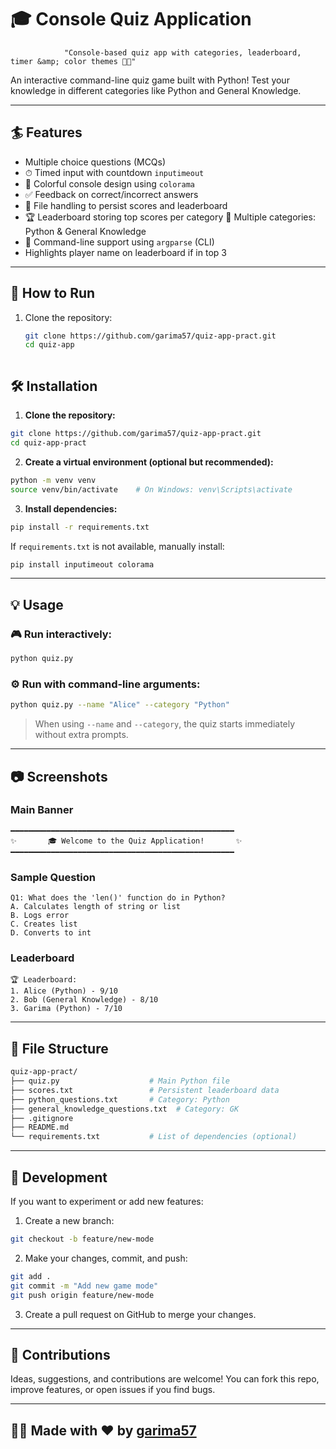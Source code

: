 # 🎓 Console Quiz Application
                "Console-based quiz app with categories, leaderboard, timer &amp; color themes 🌈✨"
An interactive command-line quiz game built with Python! Test your knowledge in different categories like Python and General Knowledge.

---

## :surfer: Features

- Multiple choice questions (MCQs)
- ⏱ Timed input with countdown `inputimeout`
- 🌈 Colorful console design using `colorama`
- ✅ Feedback on correct/incorrect answers
- 📂 File handling to persist scores and leaderboard 
- 🏆 Leaderboard storing top scores per category
 🧠 Multiple categories: Python & General Knowledge
- 🔧 Command-line support using `argparse` (CLI)
- Highlights player name on leaderboard if in top 3

---

## 🚀 How to Run

1. Clone the repository:
   ```bash
   git clone https://github.com/garima57/quiz-app-pract.git
   cd quiz-app



## 🛠️ Installation

1. **Clone the repository:**

```bash
git clone https://github.com/garima57/quiz-app-pract.git
cd quiz-app-pract
```

2. **Create a virtual environment (optional but recommended):**

```bash
python -m venv venv
source venv/bin/activate    # On Windows: venv\Scripts\activate
```

3. **Install dependencies:**

```bash
pip install -r requirements.txt
```

If `requirements.txt` is not available, manually install:
```bash
pip install inputimeout colorama
```

---

## 💡 Usage

### 🎮 Run interactively:
```bash
python quiz.py
```

### ⚙️ Run with command-line arguments:
```bash
python quiz.py --name "Alice" --category "Python"
```

> When using `--name` and `--category`, the quiz starts immediately without extra prompts.

---

## 📷 Screenshots

### Main Banner
```
━━━━━━━━━━━━━━━━━━━━━━━━━━━━━━━━━━━━━━━━━━━━━━━━━━
✨       🎓 Welcome to the Quiz Application!       ✨
━━━━━━━━━━━━━━━━━━━━━━━━━━━━━━━━━━━━━━━━━━━━━━━━━━
```

### Sample Question
```
Q1: What does the 'len()' function do in Python?
A. Calculates length of string or list
B. Logs error
C. Creates list
D. Converts to int
```

### Leaderboard
```
🏆 Leaderboard:
1. Alice (Python) - 9/10
2. Bob (General Knowledge) - 8/10
3. Garima (Python) - 7/10
```

---

## 📁 File Structure

```bash
quiz-app-pract/
├── quiz.py                    # Main Python file
├── scores.txt                 # Persistent leaderboard data
├── python_questions.txt       # Category: Python
├── general_knowledge_questions.txt  # Category: GK
├── .gitignore
├── README.md
└── requirements.txt           # List of dependencies (optional)
```

---

## 🌱 Development

If you want to experiment or add new features:

1. Create a new branch:
```bash
git checkout -b feature/new-mode
```

2. Make your changes, commit, and push:
```bash
git add .
git commit -m "Add new game mode"
git push origin feature/new-mode
```

3. Create a pull request on GitHub to merge your changes.

---

## 🙌 Contributions

Ideas, suggestions, and contributions are welcome! You can fork this repo, improve features, or open issues if you find bugs.

---

## 👩‍💻 Made with ❤️ by [garima57](https://github.com/garima57)

